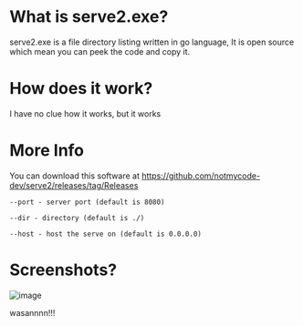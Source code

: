 # What is serve2.exe?
serve2.exe is a file directory listing written in go language, It is open source which mean you can peek the code and copy it.

# How does it work?
I have no clue how it works, but it works

# More Info

You can download this software at https://github.com/notmycode-dev/serve2/releases/tag/Releases

``--port - server port (default is 8080)``

``--dir - directory (default is ./)``

``--host - host the serve on (default is 0.0.0.0)``

# Screenshots?

![image](https://static.notmycode.dev/screenshot/serve2_screenshot.png)

wasannnn!!!
